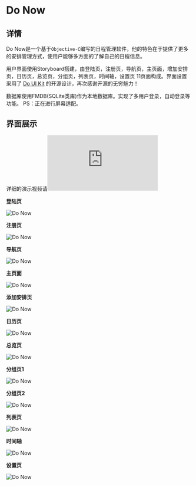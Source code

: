 # Do Now
## 详情
  Do Now是一个基于`Objective-C`编写的日程管理软件，他的特色在于提供了更多的安排管理方式，使用户能够多方面的了解自己的日程信息。
  
  用户界面使用Storyboard搭建，由登陆页，注册页，导航页，主页面，增加安排页，日历页，总览页，分组页，列表页，时间轴，设置页 11页面构成。界面设置采用了 [Do UI Kit](http://www.invisionapp.com/) 的开源设计，再次感谢开源的无穷魅力！
  
  数据库使用FMDB(SQLite类库)作为本地数据库。实现了多用户登录，自动登录等功能。
  PS：正在进行屏幕适配。
  
## 界面展示

详细的演示视频请![点击这里](http://v.youku.com/v_show/id_XMTM1ODUxMTg4OA==.html?from=y1.7-1.2)

**登陆页**

![Do Now](https://github.com/Job-Yang/DoNow/blob/master/ScreenShots/%E7%99%BB%E9%99%86%E9%A1%B5.png)

**注册页**

![Do Now](https://github.com/Job-Yang/DoNow/blob/master/ScreenShots/%E6%B3%A8%E5%86%8C%E9%A1%B5.png)

**导航页**

![Do Now](https://github.com/Job-Yang/DoNow/blob/master/ScreenShots/%E5%AF%BC%E8%88%AA%E9%A1%B5.png)

**主页面**

![Do Now](https://github.com/Job-Yang/DoNow/blob/master/ScreenShots/%E4%B8%BB%E9%A1%B5%E9%9D%A2.png)

**添加安排页**

![Do Now](https://github.com/Job-Yang/DoNow/blob/master/ScreenShots/%E6%B7%BB%E5%8A%A0%E5%AE%89%E6%8E%92%E9%A1%B5.png)

**日历页**

![Do Now](https://github.com/Job-Yang/DoNow/blob/master/ScreenShots/%E6%97%A5%E5%8E%86%E9%A1%B5.png)

**总览页**

![Do Now](https://github.com/Job-Yang/DoNow/blob/master/ScreenShots/%E6%80%BB%E8%A7%88%E9%A1%B5.png)

**分组页1**

![Do Now](https://github.com/Job-Yang/DoNow/blob/master/ScreenShots/%E5%88%86%E7%BB%84%E9%A1%B51.png)

**分组页2**

![Do Now](https://github.com/Job-Yang/DoNow/blob/master/ScreenShots/%E5%88%86%E7%BB%84%E9%A1%B52.png)

**列表页**

![Do Now](https://github.com/Job-Yang/DoNow/blob/master/ScreenShots/%E5%88%97%E8%A1%A8%E9%A1%B5.png)

**时间轴**

![Do Now](https://github.com/Job-Yang/DoNow/blob/master/ScreenShots/%E6%97%B6%E9%97%B4%E8%BD%B4.png)

**设置页**

![Do Now](https://github.com/Job-Yang/DoNow/blob/master/ScreenShots/%E8%AE%BE%E7%BD%AE1.png)



